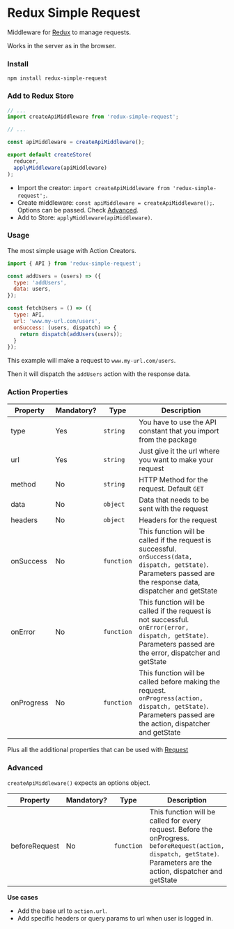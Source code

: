 # Redux Simple Request

Middleware for [Redux](http://redux.js.org) to manage requests.

Works in the server as in the browser.

### Install

```
npm install redux-simple-request
```

### Add to Redux Store

```javascript
// ...
import createApiMiddleware from 'redux-simple-request';

// ...

const apiMiddleware = createApiMiddleware();

export default createStore(
  reducer,
  applyMiddleware(apiMiddleware)
);
```

- Import the creator: `import createApiMiddleware from 'redux-simple-request';`.
- Create middleware: `const apiMiddleware = createApiMiddleware();`. Options can be passed. Check [Advanced]().
- Add to Store: `applyMiddleware(apiMiddleware)`.

### Usage

The most simple usage with Action Creators.

```javascript
import { API } from 'redux-simple-request';

const addUsers = (users) => ({
  type: 'addUsers',
  data: users,
});

const fetchUsers = () => ({
  type: API,
  url: 'www.my-url.com/users',
  onSuccess: (users, dispatch) => {
    return dispatch(addUsers(users));
  }
});
```

This example will make a request to `www.my-url.com/users`.

Then it will dispatch the `addUsers` action with the response data.

### Action Properties

| Property | Mandatory? | Type | Description |
| -------- | ---------- | ---- | ----------- |
| type      | Yes | `string` | You have to use the API constant that you import from the package |
| url      | Yes | `string` | Just give it the url where you want to make your request |
| method | No | `string` | HTTP Method for the request. Default `GET` |
| data | No | `object` | Data that needs to be sent with the request |
| headers | No | `object` | Headers for the request |
| onSuccess | No | `function` | This function will be called if the request is successful. `onSuccess(data, dispatch, getState)`. Parameters passed are the response data, dispatcher and getState |
| onError | No | `function` | This function will be called if the request is not successful. `onError(error, dispatch, getState)`. Parameters passed are the error, dispatcher and getState |
| onProgress | No | `function` | This function will be called before making the request. `onProgress(action, dispatch, getState)`. Parameters passed are the action, dispatcher and getState |

Plus all the additional properties that can be used with [Request](https://github.com/request/request#requestoptions-callback)

### Advanced

`createApiMiddleware()` expects an options object.

| Property      | Mandatory? | Type | Description |
| ------------- | ---------- | -----| ----------- |
| beforeRequest | No | `function` | This function will be called for every request. Before the onProgress. `beforeRequest(action, dispatch, getState)`. Parameters are the action, dispatcher and getState |

**Use cases**

- Add the base url to `action.url`.
- Add specific headers or query params to url when user is logged in.
